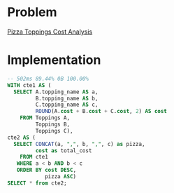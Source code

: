 # Problem

[Pizza Toppings Cost Analysis](https://leetcode.com/problems/pizza-toppings-cost-analysis/)

# Implementation

```sql
-- 502ms 89.44% 0B 100.00%
WITH cte1 AS (
  SELECT A.topping_name AS a,
         B.topping_name AS b,
         C.topping_name AS c,
         ROUND(A.cost + B.cost + C.cost, 2) AS cost
    FROM Toppings A, 
         Toppings B, 
         Toppings C),
cte2 AS (
  SELECT CONCAT(a, ",", b, ",", c) as pizza,
         cost as total_cost
    FROM cte1
   WHERE a < b AND b < c
   ORDER BY cost DESC,
            pizza ASC)
SELECT * from cte2;
```
